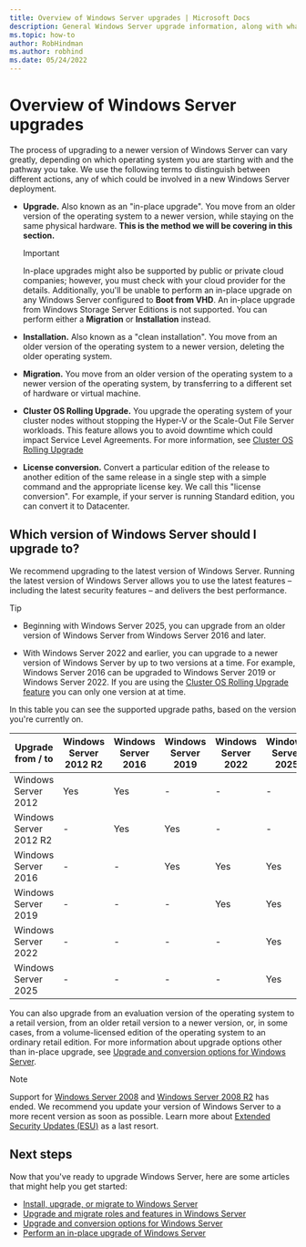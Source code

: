 ```yaml
---
title: Overview of Windows Server upgrades | Microsoft Docs
description: General Windows Server upgrade information, along with what to think through before you do the actual upgrade.
ms.topic: how-to
author: RobHindman
ms.author: robhind
ms.date: 05/24/2022
---
```


# Overview of Windows Server upgrades

The process of upgrading to a newer version of Windows Server can vary greatly, depending on which
operating system you are starting with and the pathway you take. We use the following terms to
distinguish between different actions, any of which could be involved in a new Windows Server
deployment.

- **Upgrade.** Also known as an "in-place upgrade". You move from an older version of the operating
  system to a newer version, while staying on the same physical hardware. **This is the method we
  will be covering in this section.**

    > [!Important]
    > In-place upgrades might also be supported by public or private cloud companies; however, you
    > must check with your cloud provider for the details. Additionally, you'll be unable to perform
    > an in-place upgrade on any Windows Server configured to **Boot from VHD**. An in-place upgrade
    > from Windows Storage Server Editions is not supported. You can perform either a **Migration**
    > or **Installation** instead.

- **Installation.** Also known as a "clean installation". You move from an older version of the
  operating system to a newer version, deleting the older operating system.

- **Migration.** You move from an older version of the operating system to a newer version of the
  operating system, by transferring to a different set of hardware or virtual machine.

- **Cluster OS Rolling Upgrade.** You upgrade the operating system of your cluster nodes without
  stopping the Hyper-V or the Scale-Out File Server workloads. This feature allows you to avoid
  downtime which could impact Service Level Agreements. For more information, see
  [Cluster OS Rolling Upgrade](../failover-clustering/cluster-operating-system-rolling-upgrade.md)

- **License conversion.** Convert a particular edition of the release to another edition of the same
  release in a single step with a simple command and the appropriate license key. We call this
  "license conversion". For example, if your server is running Standard edition, you can convert it
  to Datacenter.

## Which version of Windows Server should I upgrade to?

We recommend upgrading to the latest version of Windows Server. Running the latest version of
Windows Server allows you to use the latest features – including the latest security features – and
delivers the best performance.

> [!TIP]
>
> - Beginning with Windows Server 2025, you can upgrade from an older version of Windows Server from Windows Server 2016 and later.
>
> - With Windows Server 2022 and earlier, you can upgrade to a newer version of Windows Server by up
> to two versions at a time. For example, Windows Server 2016 can be upgraded to Windows Server 2019
> or Windows Server 2022. If you are using the
> [Cluster OS Rolling Upgrade feature](../failover-clustering/Cluster-Operating-System-Rolling-Upgrade.md#requirements)
> you can only one version at at time.

In this table you can see the supported upgrade paths, based on the version you're currently on.

| Upgrade from / to | Windows   Server 2012 R2 | Windows   Server 2016 | Windows   Server 2019 | Windows   Server 2022 | Windows   Server 2025 |
|--|--|--|--|--|--|
| Windows   Server 2012 | Yes | Yes | - | - | - |
| Windows   Server 2012 R2 | - | Yes | Yes | - | - |
| Windows   Server 2016 | - | - | Yes | Yes | Yes |
| Windows   Server 2019 | - | - | - | Yes | Yes |
| Windows   Server 2022 | - | - | - | - | Yes |
| Windows   Server 2025 | - | - | - | - | Yes |

You can also upgrade from an evaluation version of the operating system to a retail version, from an
older retail version to a newer version, or, in some cases, from a volume-licensed edition of the
operating system to an ordinary retail edition. For more information about upgrade options other
than in-place upgrade, see
[Upgrade and conversion options for Windows Server](../get-started/upgrade-conversion-options.md).

> [!NOTE]
> Support for [Windows Server 2008](/lifecycle/products/windows-server-2008) and
> [Windows Server 2008 R2](/lifecycle/products/windows-server-2008-r2) has ended. We recommend you
> update your version of Windows Server to a more recent version as soon as possible. Learn more
> about [Extended Security Updates (ESU)](extended-security-updates-overview.md) as a last resort.

## Next steps

Now that you've ready to upgrade Windows Server, here are some articles that might help you get
started:

- [Install, upgrade, or migrate to Windows Server](install-upgrade-migrate.md)
- [Upgrade and migrate roles and features in Windows Server](upgrade-migrate-roles-features.md)
- [Upgrade and conversion options for Windows Server](upgrade-conversion-options.md)
- [Perform an in-place upgrade of Windows Server](perform-in-place-upgrade.md)
